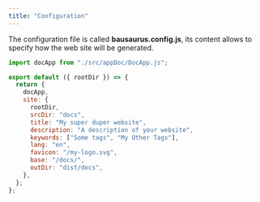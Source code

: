 ```yaml
---
title: "Configuration"
---
```


The configuration file is called **bausaurus.config.js**, its content allows to specify how the web site will be generated.

```js
import docApp from "./src/appDoc/DocApp.js";

export default ({ rootDir }) => {
  return {
    docApp,
    site: {
      rootDir,
      srcDir: "docs",
      title: "My super duper website",
      description: "A description of your website",
      keywords: ["Some tags", "My Other Tags"],
      lang: "en",
      favicon: "/my-logo.svg",
      base: "/docs/",
      outDir: "dist/docs",
    },
  };
};
```
